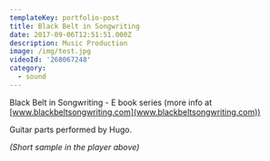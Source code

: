 ```yaml
---
templateKey: portfolio-post
title: Black Belt in Songwriting
date: 2017-09-06T12:51:51.000Z
description: Music Production
image: /img/test.jpg
videoId: '268067248'
category:
  - sound
---
```

Black Belt in Songwriting - E book series (more info at [www.blackbeltsongwriting.com](www.blackbeltsongwriting.com))

Guitar parts performed by Hugo. 

_(Short sample in the player above)_
